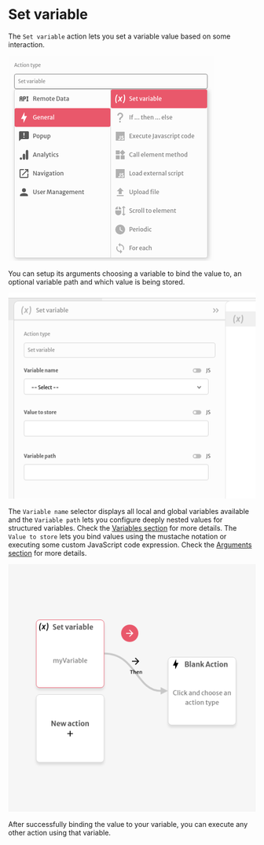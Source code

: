 # Set variable

The `Set variable` action lets you set a variable value based on some interaction.

![](../../../.gitbook/assets/screenshot-from-2021-08-03-15-54-15.png)

You can setup its arguments choosing a variable to bind the value to, an optional variable path and which value is being stored. 

![](../../../.gitbook/assets/screenshot-from-2021-08-03-16-01-21.png)

The `Variable name` selector displays all local and global variables available and the `Variable path` lets you configure deeply nested values for structured variables. Check the [Variables section](https://docs.abstra.app/docs/front-end/variables) for more details. The `Value to store` lets you bind values using the mustache notation or executing some custom JavaScript code expression. Check the [Arguments section](https://docs.abstra.app/docs/front-end/arguments) for more details.

![](../../../.gitbook/assets/screenshot-from-2021-08-03-16-12-22.png)

After successfully binding the value to your variable, you can execute any other action using that variable.

